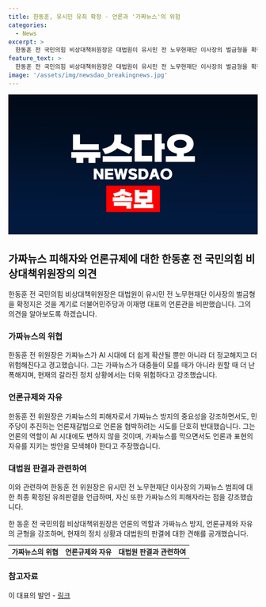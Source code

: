 ```yaml
---
title: 한동훈, 유시민 유죄 확정 - 언론과 '가짜뉴스'의 위험
categories:
  - News
excerpt: >
  한동훈 전 국민의힘 비상대책위원장은 대법원이 유시민 전 노무현재단 이사장의 벌금형을 확정지은 것을 계기로 더불어민주당과 이재명 대표의 언론관을 비판했습니다. 그는 AI 시대에서 가짜뉴스로 인한 선동이 더 쉽고 정교하게, 빠르게 확산된다며 가짜뉴스 피해자임에도 민주당의 언론재갈법에 반대하고, 언론과 표현의 자유를 지키면서 가짜뉴스 방지 정책을 주장했습니다.
feature_text: >
  한동훈 전 국민의힘 비상대책위원장은 대법원이 유시민 전 노무현재단 이사장의 벌금형을 확정지은 것을 계기로 더불어민주당과 이재명 대표의 언론관을 비판했습니다. 그는 AI 시대에서 가짜뉴스로 인한 선동이 더 쉽고 정교하게, 빠르게 확산된다며 가짜뉴스 피해자임에도 민주당의 언론재갈법에 반대하고, 언론과 표현의 자유를 지키면서 가짜뉴스 방지 정책을 주장했습니다.
image: '/assets/img/newsdao_breakingnews.jpg'
---
```


<p><img src="/assets/img/newsdao_breakingnews.jpg" alt="implanttips 속보" /></p>

<h2 data-ke-size="size26">가짜뉴스 피해자와 언론규제에 대한 한동훈 전 국민의힘 비상대책위원장의 의견</h2>

<p data-ke-size="size16">한동훈 전 국민의힘 비상대책위원장은 대법원이 유시민 전 노무현재단 이사장의 벌금형을 확정지은 것을 계기로 더불어민주당과 이재명 대표의 언론관을 비판했습니다. 그의 의견을 알아보도록 하겠습니다.</p>

<h3><b>가짜뉴스의 위협</b></h3>

<p data-ke-size="size16">한동훈 전 위원장은 가짜뉴스가 AI 시대에 더 쉽게 확산될 뿐만 아니라 더 정교해지고 더 위험해진다고 경고했습니다. 그는 가짜뉴스가 대중들이 모를 때가 아니라 원할 때 더 난폭해지며, 현재의 갈라진 정치 상황에서는 더욱 위험하다고 강조했습니다.</p>

<h3><b>언론규제와 자유</b></h3>

<p data-ke-size="size16">한동훈 전 위원장은 가짜뉴스의 피해자로서 가짜뉴스 방지의 중요성을 강조하면서도, 민주당이 추진하는 언론재갈법으로 언론을 협박하려는 시도를 단호히 반대했습니다. 그는 언론의 역할이 AI 시대에도 변하지 않을 것이며, 가짜뉴스를 막으면서도 언론과 표현의 자유를 지키는 방안을 모색해야 한다고 주장했습니다.</p>

<h3><b>대법원 판결과 관련하여</b></h3>

<p data-ke-size="size16">이와 관련하여 한동훈 전 위원장은 유시민 전 노무현재단 이사장의 가짜뉴스 범죄에 대한 최종 확정된 유죄판결을 언급하며, 자신 또한 가짜뉴스의 피해자라는 점을 강조했습니다.</p>

<p data-ke-size="size16">한 동훈 전 국민의힘 비상대책위원장은 언론의 역할과 가짜뉴스 방지, 언론규제와 자유의 균형을 강조하며, 현재의 정치 상황과 대법원의 판결에 대한 견해를 공개했습니다.</p>

<table>
    <tbody>
        <tr>
            <td style="text-align: center; height: 17px;"><b>가짜뉴스의 위협</b></td>
            <td style="text-align: center; height: 17px;"><b>언론규제와 자유</b></td>
            <td style="text-align: center; height: 17px;"><b>대법원 판결과 관련하여</b></td>
        </tr>
    </tbody>
</table>

<h3><b>참고자료</b></h3>

<p data-ke-size="size16">이 대표의 발언 - <a href="https://www.example.com">링크</a></p>


